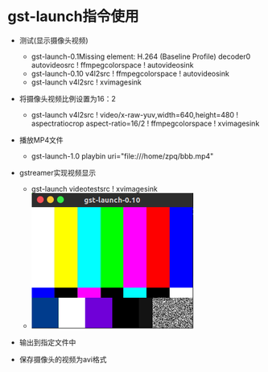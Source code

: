 # gst-launch指令使用

* 测试(显示摄像头视频)
  * gst-launch-0.1Missing element: H.264 (Baseline Profile) decoder0 autovideosrc ! ffmpegcolorspace ! autovideosink
  * gst-launch-0.10 v4l2src ! ffmpegcolorspace ! autovideosink
  * gst-launch v4l2src ! xvimagesink
* 将摄像头视频比例设置为16：2
  * gst-launch v4l2src ! video/x-raw-yuv,width=640,height=480 ! aspectratiocrop aspect-ratio=16/2 ! ffmpegcolorspace ! xvimagesink
* 播放MP4文件
  * gst-launch-1.0 playbin uri="file:///home/zpq/bbb.mp4"
* gstreamer实现视频显示
  * gst-launch videotestsrc ! xvimagesink
  * ![显示效果](./image/gst-launch-0.10.png)

* 输出到指定文件中
* 保存摄像头的视频为avi格式